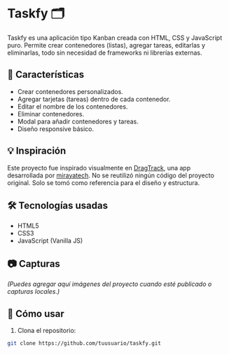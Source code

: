 # Taskfy 🗂️

Taskfy es una aplicación tipo Kanban creada con HTML, CSS y JavaScript puro. Permite crear contenedores (listas), agregar tareas, editarlas y eliminarlas, todo sin necesidad de frameworks ni librerías externas.

## 🚀 Características

- Crear contenedores personalizados.
- Agregar tarjetas (tareas) dentro de cada contenedor.
- Editar el nombre de los contenedores.
- Eliminar contenedores.
- Modal para añadir contenedores y tareas.
- Diseño responsive básico.

## 💡 Inspiración

Este proyecto fue inspirado visualmente en [DragTrack](https://drag-track.vercel.app/), una app desarrollada por [mirayatech](https://github.com/mirayatech). No se reutilizó ningún código del proyecto original. Solo se tomó como referencia para el diseño y estructura.

## 🛠️ Tecnologías usadas

- HTML5
- CSS3
- JavaScript (Vanilla JS)

## 📷 Capturas

*(Puedes agregar aquí imágenes del proyecto cuando esté publicado o capturas locales.)*

## 📁 Cómo usar

1. Clona el repositorio:

```bash
git clone https://github.com/tuusuario/taskfy.git
